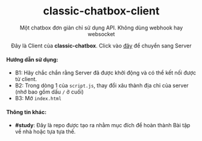 <h1 align="center">classic-chatbox-client</h1>

<p align="center">Một chatbox đơn giản chỉ sử dụng API. Không dùng webhook hay websocket</p>
<p align="center">Đây là Client của <b>classic-chatbox</b>. Click vào <a href="https://github.com/thanhgaming5550/classic-chatbox-server">đây</a> để chuyển sang Server</p>

#### Hướng dẫn sử dụng:
- B1: Hãy chắc chắn rằng Server đã được khởi động và có thể kết nối được từ client. 
- B2: Trong dòng 1 của `script.js`, thay đổi xâu thành địa chỉ của server (nhớ bao gồm dấu `/` ở cuối)
- B3: Mở `index.html`

#### Thông tin khác:
- **#study**: Đây là repo được tạo ra nhằm mục đích để hoàn thành Bài tập về nhà hoặc tựa tựa thế.
